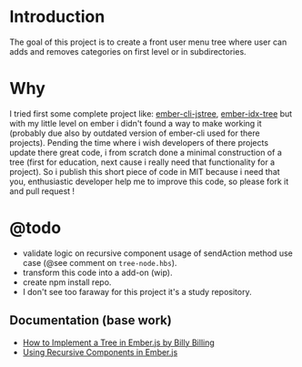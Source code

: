 # Introduction

The goal of this project is to create a front user menu tree where user can adds and
removes categories on first level or in subdirectories.

# Why

I tried first some complete project like: 
[ember-cli-jstree](https://github.com/ritesh83/ember-cli-jstree), 
[ember-idx-tree](https://github.com/indexiatech/ember-idx-tree)
but with my little level on ember i didn't found a way to make working it (probably
due also by outdated version of ember-cli used for there projects).
Pending the time where i wish developers of there projects update there great code,
i from scratch done a minimal construction of a tree (first for education, next cause
i really need that functionality for a project).
So i publish this short piece of code in MIT because i need that you, enthusiastic
developer help me to improve this code, so please fork it and pull request !

# @todo

- validate logic on recursive component usage of sendAction method use case (@see
  comment on `tree-node.hbs`).
- transform this code into a add-on (wip).
- create npm install repo.
- I don't see too faraway for this project it's a study repository.

## Documentation (base work)

- [How to Implement a Tree in Ember.js by Billy Billing](http://dev.billysbilling.com/blog/How-to-implement-a-tree-in-Ember-js)
- [Using Recursive Components in Ember.js](https://robots.thoughtbot.com/using-recursive-components-in-emberjs)
